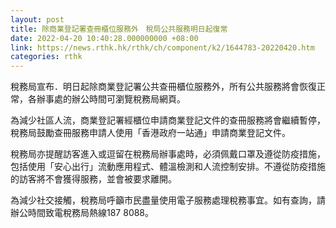 ```yaml
---
layout: post
title: 除商業登記署查冊櫃位服務外　稅局公共服務明日起復常
date: 2022-04-20 10:40:28.000000000 +08:00
link: https://news.rthk.hk/rthk/ch/component/k2/1644783-20220420.htm
categories: rthk
---
```


稅務局宣布．明日起除商業登記署公共查冊櫃位服務外，所有公共服務將會恢復正常，各辦事處的辦公時間可瀏覽稅務局網頁。

為減少社區人流，商業登記署經櫃位申請商業登記文件的查冊服務將會繼續暫停，稅務局鼓勵查冊服務申請人使用「香港政府一站通」申請商業登記文件。

稅務局亦提醒訪客進入或逗留在稅務局辦事處時，必須佩戴口罩及遵從防疫措施，包括使用「安心出行」流動應用程式、體溫檢測和人流控制安排。不遵從防疫措施的訪客將不會獲得服務，並會被要求離開。

為減少社交接觸，稅務局呼籲市民盡量使用電子服務處理稅務事宜。如有查詢，請辦公時間致電稅務局熱線187 8088。
